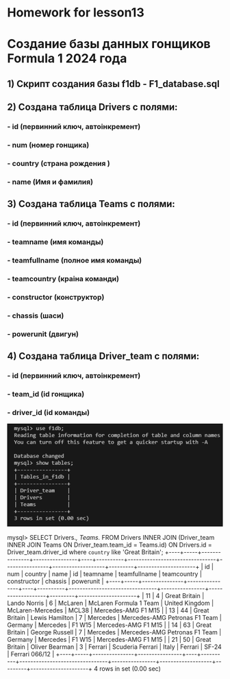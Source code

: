 # Homework for lesson13
# Создание базы данных гонщиков Formula 1 2024 года

## 1) Скрипт создания базы f1db - F1_database.sql

## 2) Создана таблица Drivers с полями:
###    - id (первинний ключ, автоінкремент)
###    - num (номер гонщика)
###    - country (страна рождения )
###    - name (Имя и фамилия)

## 3) Создана таблица Teams с полями:
###    - id (первинний ключ, автоінкремент)
###    - teamname (имя команды)
###    - teamfullname (полное имя команды)
###    - teamcountry (краiна команди)
###    - constructor (конструктор)
###    - chassis (шаси)
###    - powerunit (двигун)

## 4) Создана таблица Driver_team с полями:
###    - id (первинний ключ, автоінкремент)
###    - team_id (id гонщика)
###    - driver_id (id команды)

![Pic](tables.png)





mysql> SELECT Drivers.*, Teams.* FROM Drivers INNER JOIN (Driver_team INNER JOIN Teams ON Driver_team.team_id = Teams.id) ON Drivers.id = Driver_team.driver_id where `country` like 'Great Britain';
+----+-----+---------------+----------------+----+----------+--------------------------------+----------------+-------------------+---------+---------------------+
| id | num | country       | name           | id | teamname | teamfullname                   | teamcountry    | constructor       | chassis | powerunit           |
+----+-----+---------------+----------------+----+----------+--------------------------------+----------------+-------------------+---------+---------------------+
| 11 |   4 | Great Britain | Lando Norris   |  6 | McLaren  | McLaren Formula 1 Team         | United Kingdom | McLaren-Mercedes  | MCL38   | Mercedes-AMG F1 M15 |
| 13 |  44 | Great Britain | Lewis Hamilton |  7 | Mercedes | Mercedes-AMG Petronas F1 Team  | Germany        | Mercedes          | F1 W15  | Mercedes-AMG F1 M15 |
| 14 |  63 | Great Britain | George Russell |  7 | Mercedes | Mercedes-AMG Petronas F1 Team  | Germany        | Mercedes          | F1 W15  | Mercedes-AMG F1 M15 |
| 21 |  50 | Great Britain | Oliver Bearman |  3 | Ferrari  | Scuderia Ferrari               | Italy          | Ferrari           | SF-24   | Ferrari 066/12      |
+----+-----+---------------+----------------+----+----------+--------------------------------+----------------+-------------------+---------+---------------------+
4 rows in set (0.00 sec)
